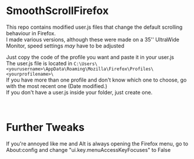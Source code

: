# SmoothScrollFirefox

This repo contains modified user.js files that change the default scrolling behaviour in Firefox.<br>
I made various versions, although these were made on a 35'' UltraWide Monitor, speed settings *may* have to be adjusted<br>

Just copy the code of the profile you want and paste it in your user.js<br>
The user.js file is located in `C:\Users\<yourusername>\AppData\Roaming\Mozilla\Firefox\Profiles\<yourprofilename>\`<br>
If you have more than one profile and don't know which one to choose, go with the most recent one (Date modified.)<br>
If you don't have a user.js inside your folder, just create one.

<br>

# Further Tweaks

If you're annoyed like me and Alt is always opening the Firefox menu, go to About:config and change "ui.key.menuAccessKeyFocuses" to False
